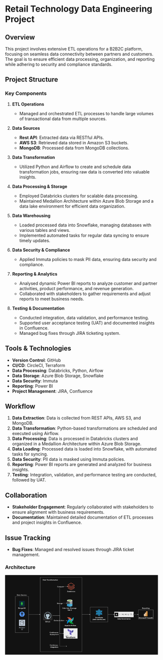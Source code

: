 # Retail Technology Data Engineering Project

## Overview

This project involves extensive ETL operations for a B2B2C platform, focusing on seamless data connectivity between partners and customers. The goal is to ensure efficient data processing, organization, and reporting while adhering to security and compliance standards.

## Project Structure

### Key Components

1. **ETL Operations**
   - Managed and orchestrated ETL processes to handle large volumes of transactional data from multiple sources.

2. **Data Sources**
   - **Rest API**: Extracted data via RESTful APIs.
   - **AWS S3**: Retrieved data stored in Amazon S3 buckets.
   - **MongoDB**: Processed data from MongoDB collections.

3. **Data Transformation**
   - Utilized Python and Airflow to create and schedule data transformation jobs, ensuring raw data is converted into valuable insights.

4. **Data Processing & Storage**
   - Employed Databricks clusters for scalable data processing.
   - Maintained Medallion Architecture within Azure Blob Storage and a data lake environment for efficient data organization.

5. **Data Warehousing**
   - Loaded processed data into Snowflake, managing databases with various tables and views.
   - Implemented automated tasks for regular data syncing to ensure timely updates.

6. **Data Security & Compliance**
   - Applied Immuta policies to mask PII data, ensuring data security and compliance.

7. **Reporting & Analytics**
   - Analysed dynamic Power BI reports to analyze customer and partner activities, product performance, and revenue generation.
   - Collaborated with stakeholders to gather requirements and adjust reports to meet business needs.

8. **Testing & Documentation**
   - Conducted integration, data validation, and performance testing.
   - Supported user acceptance testing (UAT) and documented insights in Confluence.
   - Managed bug fixes through JIRA ticketing system.

## Tools & Technologies

- **Version Control**: GitHub
- **CI/CD**: CircleCI, Terraform
- **Data Processing**: Databricks, Python, Airflow
- **Data Storage**: Azure Blob Storage, Snowflake
- **Data Security**: Immuta
- **Reporting**: Power BI
- **Project Management**: JIRA, Confluence

## Workflow

1. **Data Extraction**: Data is collected from REST APIs, AWS S3, and MongoDB.
2. **Data Transformation**: Python-based transformations are scheduled and executed using Airflow.
3. **Data Processing**: Data is processed in Databricks clusters and organized in a Medallion Architecture within Azure Blob Storage.
4. **Data Loading**: Processed data is loaded into Snowflake, with automated tasks for syncing.
5. **Data Security**: PII data is masked using Immuta policies.
6. **Reporting**: Power BI reports are generated and analyzed for business insights.
7. **Testing**: Integration, validation, and performance testing are conducted, followed by UAT.

## Collaboration

- **Stakeholder Engagement**: Regularly collaborated with stakeholders to ensure alignment with business requirements.
- **Documentation**: Maintained detailed documentation of ETL processes and project insights in Confluence.

## Issue Tracking

- **Bug Fixes**: Managed and resolved issues through JIRA ticket management.

### Architecture
![Architecture Diagram](retail_arc.png) 

